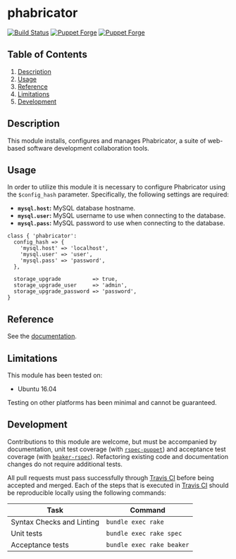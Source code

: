 # phabricator

[![Build Status](https://travis-ci.org/joshuaspence/puppet-phabricator.svg?branch=master)](https://travis-ci.org/joshuaspence/puppet-phabricator)
[![Puppet Forge](https://img.shields.io/puppetforge/v/joshuaspence/phabricator.svg)](https://forge.puppet.com/joshuaspence/phabricator)
[![Puppet Forge](https://img.shields.io/puppetforge/dt/joshuaspence/phabricator.svg)](https://forge.puppet.com/joshuaspence/phabricator)

## Table of Contents

1. [Description](#description)
1. [Usage](#usage)
1. [Reference](#reference)
1. [Limitations](#limitations)
1. [Development](#development)

## Description

This module installs, configures and manages Phabricator, a suite of web-based
software development collaboration tools.

## Usage

In order to utilize this module it is necessary to configure Phabricator using
the `$config_hash` parameter. Specifically, the following settings are required:

- **`mysql.host`:** MySQL database hostname.
- **`mysql.user`:** MySQL username to use when connecting to the database.
- **`mysql.pass`:** MySQL password to use when connecting to the database.

```puppet
class { 'phabricator':
  config_hash => {
    'mysql.host' => 'localhost',
    'mysql.user' => 'user',
    'mysql.pass' => 'password',
  },

  storage_upgrade          => true,
  storage_upgrade_user     => 'admin',
  storage_upgrade_password => 'password',
}
```

## Reference

See the [documentation](https://joshuaspence.github.io/puppet-phabricator/).

## Limitations

This module has been tested on:

- Ubuntu 16.04

Testing on other platforms has been minimal and cannot be guaranteed.

## Development

Contributions to this module are welcome, but must be accompanied by
documentation, unit test coverage (with [`rspec-puppet`][rspec-puppet]) and
acceptance test coverage (with [`beaker-rspec`][beaker-rspec]). Refactoring
existing code and documentation changes do not require additional tests.

All pull requests must pass successfully through [Travis CI][travis] before
being accepted and merged. Each of the steps that is executed in
[Travis CI][travis] should be reproducible locally using the following commands:

| Task | Command |
|------|---------|
| Syntax Checks and Linting | `bundle exec rake` |
| Unit tests | `bundle exec rake spec` |
| Acceptance tests | `bundle exec rake beaker` |

[beaker-rspec]: https://github.com/puppetlabs/beaker-rspec
[rspec-puppet]: http://rspec-puppet.com/
[travis]: https://travis-ci.org/joshuaspence/puppet-phabricator/
